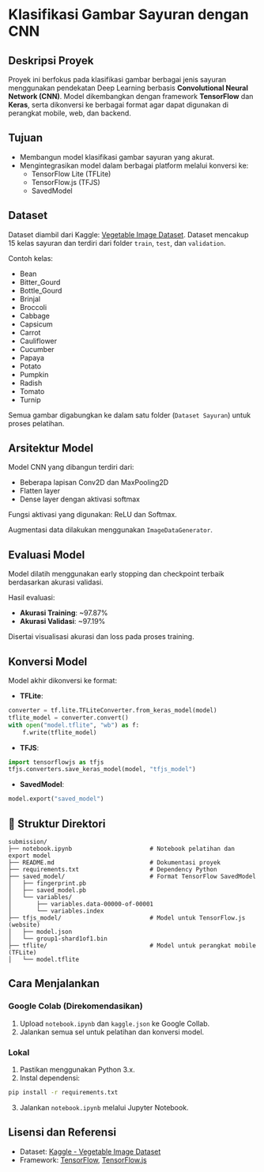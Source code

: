 # Klasifikasi Gambar Sayuran dengan CNN

## Deskripsi Proyek

Proyek ini berfokus pada klasifikasi gambar berbagai jenis sayuran menggunakan pendekatan Deep Learning berbasis **Convolutional Neural Network (CNN)**. Model dikembangkan dengan framework **TensorFlow** dan **Keras**, serta dikonversi ke berbagai format agar dapat digunakan di perangkat mobile, web, dan backend.

## Tujuan

- Membangun model klasifikasi gambar sayuran yang akurat.
- Mengintegrasikan model dalam berbagai platform melalui konversi ke:
  - TensorFlow Lite (TFLite)
  - TensorFlow.js (TFJS)
  - SavedModel

## Dataset

Dataset diambil dari Kaggle: [Vegetable Image Dataset](https://www.kaggle.com/datasets/misrakahmed/vegetable-image-dataset). Dataset mencakup 15 kelas sayuran dan terdiri dari folder `train`, `test`, dan `validation`.

Contoh kelas:
- Bean
- Bitter_Gourd
- Bottle_Gourd
- Brinjal
- Broccoli
- Cabbage
- Capsicum
- Carrot
- Cauliflower
- Cucumber
- Papaya
- Potato
- Pumpkin
- Radish
- Tomato
- Turnip

Semua gambar digabungkan ke dalam satu folder (`Dataset Sayuran`) untuk proses pelatihan.

## Arsitektur Model

Model CNN yang dibangun terdiri dari:
- Beberapa lapisan Conv2D dan MaxPooling2D
- Flatten layer
- Dense layer dengan aktivasi softmax

Fungsi aktivasi yang digunakan: ReLU dan Softmax.

Augmentasi data dilakukan menggunakan `ImageDataGenerator`.

## Evaluasi Model

Model dilatih menggunakan early stopping dan checkpoint terbaik berdasarkan akurasi validasi.

Hasil evaluasi:
- **Akurasi Training**: ~97.87%
- **Akurasi Validasi**: ~97.19%

Disertai visualisasi akurasi dan loss pada proses training.

## Konversi Model

Model akhir dikonversi ke format:
- **TFLite**:
```python
converter = tf.lite.TFLiteConverter.from_keras_model(model)
tflite_model = converter.convert()
with open("model.tflite", "wb") as f:
    f.write(tflite_model)
```

- **TFJS**:
```python
import tensorflowjs as tfjs
tfjs.converters.save_keras_model(model, "tfjs_model")
```

- **SavedModel**:
```python
model.export("saved_model")
```

## 📁 Struktur Direktori

```
submission/
├── notebook.ipynb                      # Notebook pelatihan dan export model
├── README.md                           # Dokumentasi proyek
├── requirements.txt                    # Dependency Python
├── saved_model/                        # Format TensorFlow SavedModel
│   ├── fingerprint.pb
│   ├── saved_model.pb
│   └── variables/
│       ├── variables.data-00000-of-00001
│       └── variables.index
├── tfjs_model/                         # Model untuk TensorFlow.js (website)
│   ├── model.json
│   └── group1-shard1of1.bin
├── tflite/                             # Model untuk perangkat mobile (TFLite)
│   └── model.tflite
```

## Cara Menjalankan

### Google Colab (Direkomendasikan)
1. Upload `notebook.ipynb` dan `kaggle.json` ke Google Collab.
2. Jalankan semua sel untuk pelatihan dan konversi model.

### Lokal
1. Pastikan menggunakan Python 3.x.
2. Instal dependensi:
```bash
pip install -r requirements.txt
```
3. Jalankan `notebook.ipynb` melalui Jupyter Notebook.

## Lisensi dan Referensi

- Dataset: [Kaggle - Vegetable Image Dataset](https://www.kaggle.com/datasets/misrakahmed/vegetable-image-dataset)
- Framework: [TensorFlow](https://www.tensorflow.org/), [TensorFlow.js](https://www.tensorflow.org/js)
